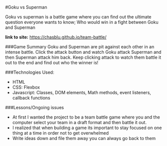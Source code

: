 #Goku vs Superman

Goku vs superman is a battle game where you can find out the ultimate question everyone wants to know;  Who would win in a fight between Goku and Superman

**link to site:** https://chasblu.github.io/team-battle/

###Game  Summary 
Goku and Superman are pit against each other in an intense battle.  Click the attack button and watch Goku attack Superman and then Superman attack him back.  Keep clicking attack to watch them battle it out to the end and find out who the winner is! 

###Technologies Used:
- HTML 
- CSS: Flexbox 
- Javascript: Classes, DOM elements, Math methods, event listeners, callback functions 

###Lessons/Ongoing issues 
- At first I wanted the project to be a team battle game where you and the computer select your team in a draft format and then battle it out.
- I realized that when building a game its important to stay focused on one thing at a time in order not to get overwhelmed 
- Write ideas down and file them away you can always go back to them
